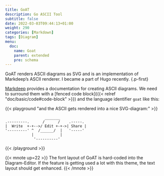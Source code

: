```yaml
---
title: GoAT
description: Go ASCII Tool
subtitle: false
date: 2022-03-03T09:44:13+01:00
weight: 290
categories: [Markdown]
tags: [Diagram]
menu:
  doc:
    name: Goat
    parent: extended
    pre: schema
---
```


GoAT renders ASCII diagrams as SVG and is an implementation of Markdeep’s ASCII renderer. I became a part of Hugo recently.
{.p-first} <!--more-->

[Markdeep](http://casual-effects.com/markdeep/) provides a documentation for creating ASCII diagrams. We need to surround them with a [fenced code block]({{< relref "doc/basic/code#code-block" >}}) and the language identifier `goat` like this:

{{< playground "and the ASCII gets rendered into a nice SVG-diagram:" >}}

```goat
                  _______
.---------.      /      /    .-----.
|  Write  +-+-->/ Edit +-+->| Share |
'---------' ^  /______/  |   '-----'
            |            |
             '----------'
```

{{< /playground >}}

{{< mnote up=22 >}}
The font layout of GoAT is hard-coded into the Diagram-Editor. If the feature is getting used a lot with this theme, the text layout should get enhanced.
{{< /mnote >}}
